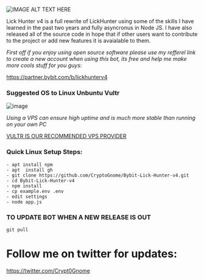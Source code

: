 ![IMAGE ALT TEXT HERE](https://github.com/CryptoGnome/Lick-Hunter-v4/blob/main/css/logo.png)

Lick Hunter v4 is a full rewrite of LickHunter using some of the skills I have learned in the past two years and fully asyncronus in Node JS. I have also released all of the source code in hope that if other users want to contribute to the project or add new features it is avaialable to them.


*First off if you enjoy using open source software please use my refferel link to create a new account when using this bot, its free and help me make more cools stuff for you guys:*

https://partner.bybit.com/b/lickhunterv4


### Suggested OS to Linux Unbuntu Vultr
![image](https://user-images.githubusercontent.com/33667144/202495972-17734217-541c-49ab-ae34-b459fb6138c2.png)

*Using a VPS can ensure high uptime and is much more stable than running on your own PC*

[VULTR IS OUR RECOMMENDED VPS PROVIDER](https://www.vultr.com/?ref=7300008)

### Quick Linux Setup Steps:
```
- apt install npm
- apt  install gh
- git clone https://github.com/CryptoGnome/Bybit-Lick-Hunter-v4.git
- cd Bybit-Lick-Hunter-v4
- npm install
- cp example.env .env
- edit settings
- node app.js
```

### TO UPDATE BOT WHEN A NEW RELEASE IS OUT
```
git pull
```


# Follow me on twitter for updates:
https://twitter.com/Crypt0Gnome
